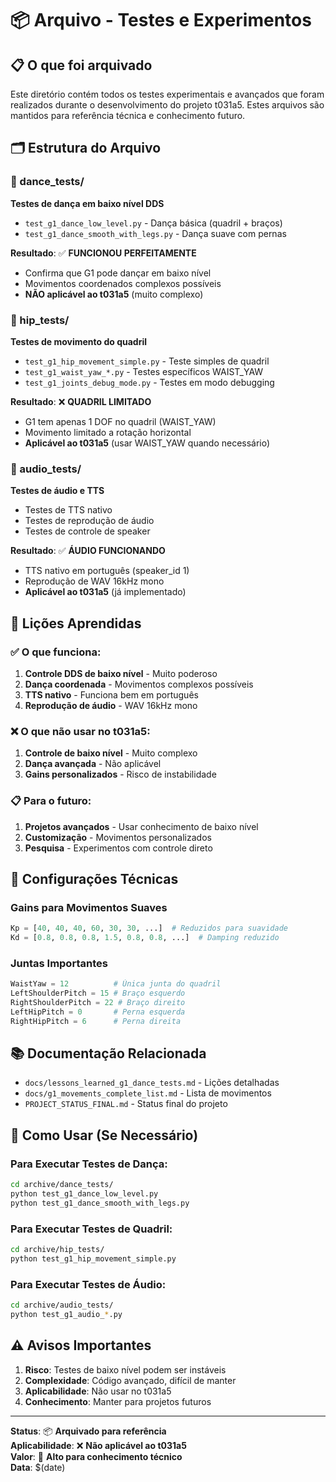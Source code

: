 # 📦 Arquivo - Testes e Experimentos

## 📋 O que foi arquivado

Este diretório contém todos os testes experimentais e avançados que foram realizados durante o desenvolvimento do projeto t031a5. Estes arquivos são mantidos para referência técnica e conhecimento futuro.

## 🗂️ Estrutura do Arquivo

### 📁 dance_tests/
**Testes de dança em baixo nível DDS**
- `test_g1_dance_low_level.py` - Dança básica (quadril + braços)
- `test_g1_dance_smooth_with_legs.py` - Dança suave com pernas

**Resultado**: ✅ **FUNCIONOU PERFEITAMENTE**
- Confirma que G1 pode dançar em baixo nível
- Movimentos coordenados complexos possíveis
- **NÃO aplicável ao t031a5** (muito complexo)

### 📁 hip_tests/
**Testes de movimento do quadril**
- `test_g1_hip_movement_simple.py` - Teste simples de quadril
- `test_g1_waist_yaw_*.py` - Testes específicos WAIST_YAW
- `test_g1_joints_debug_mode.py` - Testes em modo debugging

**Resultado**: ❌ **QUADRIL LIMITADO**
- G1 tem apenas 1 DOF no quadril (WAIST_YAW)
- Movimento limitado a rotação horizontal
- **Aplicável ao t031a5** (usar WAIST_YAW quando necessário)

### 📁 audio_tests/
**Testes de áudio e TTS**
- Testes de TTS nativo
- Testes de reprodução de áudio
- Testes de controle de speaker

**Resultado**: ✅ **ÁUDIO FUNCIONANDO**
- TTS nativo em português (speaker_id 1)
- Reprodução de WAV 16kHz mono
- **Aplicável ao t031a5** (já implementado)

## 🎯 Lições Aprendidas

### ✅ O que funciona:
1. **Controle DDS de baixo nível** - Muito poderoso
2. **Dança coordenada** - Movimentos complexos possíveis
3. **TTS nativo** - Funciona bem em português
4. **Reprodução de áudio** - WAV 16kHz mono

### ❌ O que não usar no t031a5:
1. **Controle de baixo nível** - Muito complexo
2. **Dança avançada** - Não aplicável
3. **Gains personalizados** - Risco de instabilidade

### 📋 Para o futuro:
1. **Projetos avançados** - Usar conhecimento de baixo nível
2. **Customização** - Movimentos personalizados
3. **Pesquisa** - Experimentos com controle direto

## 🔧 Configurações Técnicas

### Gains para Movimentos Suaves
```python
Kp = [40, 40, 40, 60, 30, 30, ...]  # Reduzidos para suavidade
Kd = [0.8, 0.8, 0.8, 1.5, 0.8, 0.8, ...]  # Damping reduzido
```

### Juntas Importantes
```python
WaistYaw = 12          # Única junta do quadril
LeftShoulderPitch = 15 # Braço esquerdo
RightShoulderPitch = 22 # Braço direito
LeftHipPitch = 0       # Perna esquerda
RightHipPitch = 6      # Perna direita
```

## 📚 Documentação Relacionada

- `docs/lessons_learned_g1_dance_tests.md` - Lições detalhadas
- `docs/g1_movements_complete_list.md` - Lista de movimentos
- `PROJECT_STATUS_FINAL.md` - Status final do projeto

## 🚀 Como Usar (Se Necessário)

### Para Executar Testes de Dança:
```bash
cd archive/dance_tests/
python test_g1_dance_low_level.py
python test_g1_dance_smooth_with_legs.py
```

### Para Executar Testes de Quadril:
```bash
cd archive/hip_tests/
python test_g1_hip_movement_simple.py
```

### Para Executar Testes de Áudio:
```bash
cd archive/audio_tests/
python test_g1_audio_*.py
```

## ⚠️ Avisos Importantes

1. **Risco**: Testes de baixo nível podem ser instáveis
2. **Complexidade**: Código avançado, difícil de manter
3. **Aplicabilidade**: Não usar no t031a5
4. **Conhecimento**: Manter para projetos futuros

---

**Status**: 📦 **Arquivado para referência**  
**Aplicabilidade**: ❌ **Não aplicável ao t031a5**  
**Valor**: 🎯 **Alto para conhecimento técnico**  
**Data**: $(date)
